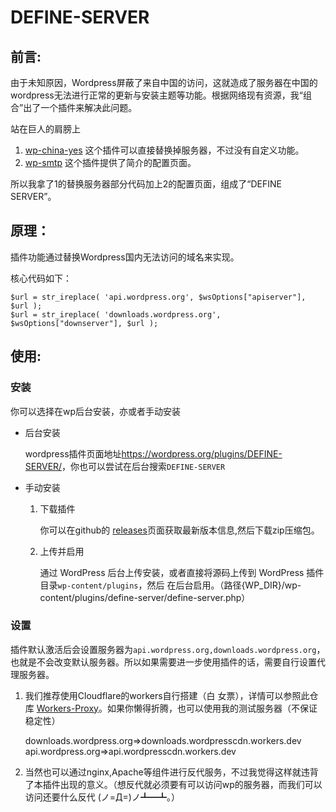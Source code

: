 # DEFINE-SERVER



## 前言:

由于未知原因，Wordpress屏蔽了来自中国的访问，这就造成了服务器在中国的wordpress无法进行正常的更新与安装主题等功能。根据网络现有资源，我“组合”出了一个插件来解决此问题。

站在巨人的肩膀上

1. [wp-china-yes](https://github.com/sunxiyuan/wp-china-yes) 这个插件可以直接替换掉服务器，不过没有自定义功能。
2. [wp-smtp](https://wordpress.org/plugins/wp-smtp/) 这个插件提供了简介的配置页面。

所以我拿了1的替换服务器部分代码加上2的配置页面，组成了“DEFINE SERVER”。

## 原理：

插件功能通过替换Wordpress国内无法访问的域名来实现。

核心代码如下：

```
$url = str_ireplace( 'api.wordpress.org', $wsOptions["apiserver"], $url );
$url = str_ireplace( 'downloads.wordpress.org', $wsOptions["downserver"], $url );
```

## 使用:

### 安装

你可以选择在wp后台安装，亦或者手动安装

+ 后台安装

  wordpress插件页面地址<https://wordpress.org/plugins/DEFINE-SERVER/>，你也可以尝试在后台搜索`DEFINE-SERVER`

+ 手动安装

  1. 下载插件

     你可以在github的 [releases](https://github.com/yumusb/define-server/releases)页面获取最新版本信息,然后下载zip压缩包。

  2. 上传并启用

     通过 WordPress 后台上传安装，或者直接将源码上传到 WordPress 插件目录`wp-content/plugins`，然后  在后台启用。（路径{WP_DIR}/wp-content/plugins/define-server/define-server.php）

### 设置

插件默认激活后会设置服务器为`api.wordpress.org,downloads.wordpress.org`，也就是不会改变默认服务器。所以如果需要进一步使用插件的话，需要自行设置代理服务器。

1. 我们推荐使用Cloudflare的workers自行搭建（白 女票），详情可以参照此仓库 [Workers-Proxy](https://github.com/Siujoeng-Lau/Workers-Proxy/blob/master/README_zh.md)。如果你懒得折腾，也可以使用我的测试服务器（不保证稳定性）

   downloads.wordpress.org=>downloads.wordpresscdn.workers.dev  
   api.wordpress.org=>api.wordpresscdn.workers.dev

2. 当然也可以通过nginx,Apache等组件进行反代服务，不过我觉得这样就违背了本插件出现的意义。（想反代就必须要有可以访问wp的服务器，而我们可以访问还要什么反代 (ノ=Д=)ノ┻━┻。）
